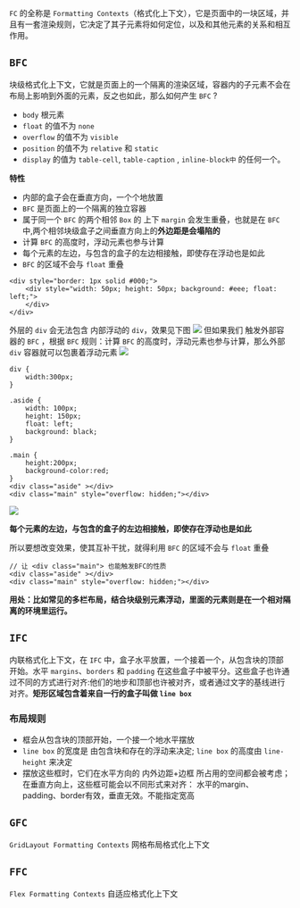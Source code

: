 ``FC`` 的全称是 ``Formatting Contexts``（格式化上下文），它是页面中的一块区域，并且有一套渲染规则，它决定了其子元素将如何定位，以及和其他元素的关系和相互作用。
## ``BFC``
块级格式化上下文，它就是页面上的一个隔离的渲染区域，容器内的子元素不会在布局上影响到外面的元素，反之也如此，那么如何产生 ``BFC`` ?
* ``body`` 根元素
* ``float`` 的值不为 ``none``
* ``overflow`` 的值不为 ``visible``
* ``position`` 的值不为 ``relative`` 和 ``static``
* ``display`` 的值为 ``table-cell``, ``table-caption`` , ``inline-block中`` 的任何一个。 

**特性**
* 内部的盒子会在垂直方向，一个个地放置
* ``BFC`` 是页面上的一个隔离的独立容器
* 属于同一个 ``BFC`` 的两个相邻 ``Box`` 的 上下 ``margin`` 会发生重叠，也就是在 ``BFC`` 中,两个相邻块级盒子之间垂直方向上的**外边距是会塌陷的**
* 计算 ``BFC`` 的高度时，浮动元素也参与计算
* 每个元素的左边，与包含的盒子的左边相接触，即使存在浮动也是如此
* ``BFC`` 的区域不会与 ``float`` 重叠

```
<div style="border: 1px solid #000;">
    <div style="width: 50px; height: 50px; background: #eee; float: left;">
    </div>
</div>
```
外层的 ``div`` 会无法包含 内部浮动的 ``div``，效果见下图
![](https://user-gold-cdn.xitu.io/2018/12/27/167edd54682f1c4f?w=584&h=182&f=png&s=4506)
但如果我们 触发外部容器的 ``BFC`` ，根据 ``BFC`` 规则：计算 ``BFC`` 的高度时，浮动元素也参与计算，那么外部 ``div`` 容器就可以包裹着浮动元素
![](https://user-gold-cdn.xitu.io/2018/12/27/167edd823c0f41c9?w=690&h=258&f=png&s=6044)

```
div {
    width:300px;  
}

.aside {
    width: 100px;
    height: 150px;
    float: left;
    background: black;
}

.main {
    height:200px;
    background-color:red;
} 
<div class="aside" ></div>  
<div class="main" style="overflow: hidden;"></div>  
```

![](https://user-gold-cdn.xitu.io/2018/12/27/167ee3306b41e4f9?w=616&h=412&f=png&s=30755)

**每个元素的左边，与包含的盒子的左边相接触，即使存在浮动也是如此**

所以要想改变效果，使其互补干扰，就得利用 ``BFC`` 的区域不会与 ``float`` 重叠
```
// 让 <div class="main"> 也能触发BFC的性质
<div class="aside" ></div>  
<div class="main" style="overflow: hidden;"></div>  
```

**用处：比如常见的多栏布局，结合块级别元素浮动，里面的元素则是在一个相对隔离的环境里运行。**
## ``IFC``
内联格式化上下文，在 ``IFC`` 中，盒子水平放置，一个接着一个，从包含块的顶部开始。水平 ``margins``、``borders`` 和 ``padding`` 在这些盒子中被平分。这些盒子也许通过不同的方式进行对齐:他们的地步和顶部也许被对齐，或者通过文字的基线进行对齐。**矩形区域包含着来自一行的盒子叫做 ``line box``**
### 布局规则
* 框会从包含块的顶部开始，一个接一个地水平摆放
* ``line box`` 的宽度是 由包含块和存在的浮动来决定; ``line box`` 的高度由 ``line-height`` 来决定
* 摆放这些框时，它们在水平方向的 内外边距+边框 所占用的空间都会被考虑； 在垂直方向上，这些框可能会以不同形式来对齐： 水平的margin、padding、border有效，垂直无效。不能指定宽高


## ``GFC``
``GridLayout Formatting Contexts`` 网格布局格式化上下文
## ``FFC``
``Flex Formatting Contexts`` 自适应格式化上下文
